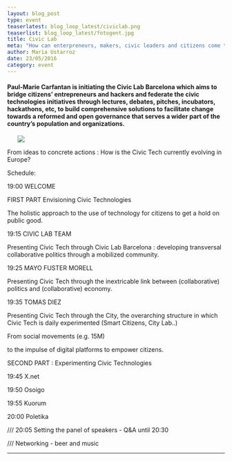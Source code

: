 ```yaml
---
layout: blog_post
type: event
teaserlatest: blog_loop_latest/civiclab.png
teaserlist: blog_loop_latest/fotogent.jpg
title: Civic Lab
meta: "How can enterpreneurs, makers, civic leaders and citizens come together with new projects? This and more is what Civic Lab is going to present next 31st of May at "
author: Maria Ustarroz
date: 23/05/2016
category: event
---
```




<h4>Paul-Marie Carfantan is initiating the Civic Lab Barcelona which aims to bridge citizens’ entrepreneurs and hackers and federate the civic technologies initiatives through lectures, debates, pitches, incubators, hackathons, etc, to build comprehensive solutions to facilitate change towards a reformed and open governance that serves a wider part of the country’s population and organizations.</h4>


<ul><img src= "http://www.fablabbcn.org/img/blog/blog_loop_latest/fotogent.jpg" align="middle"> </img></ul>


From ideas to concrete actions : How is the Civic Tech currently evolving in Europe?

Schedule:

19:00 WELCOME

FIRST PART Envisioning Civic Technologies

The holistic approach to the use of technology for citizens to get a hold on public good.

19:15 CIVIC LAB TEAM

Presenting Civic Tech through Civic Lab Barcelona : developing transversal collaborative politics through a mobilized community.

19:25 MAYO FUSTER MORELL 

Presenting Civic Tech through the inextricable link between (collaborative) politics and (collaborative) economy.

19:35 TOMAS DIEZ

Presenting Civic Tech through the City, the overarching structure in which Civic Tech is daily experimented (Smart Citizens, City Lab..)


From social movements (e.g. 15M)

 to the impulse of digital platforms to empower citizens.


SECOND PART : Experimenting Civic Technologies

19:45 X.net

19:50 Osoigo

19:55 Kuorum

20:00 Poletika

/// 20:05 Setting the panel of speakers - Q&A until 20:30

/// Networking - beer and music





---